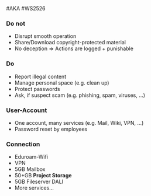 #AKA #WS2526 
### Do not
- Disrupt smooth operation
- Share/Download copyright-protected material
- No deception
=> Actions are logged + punishable
### Do
- Report illegal content
- Manage personal space (e.g. clean up)
- Protect passwords
- Ask, if suspect scam (e.g. phishing, spam, viruses, ...)
### User-Account
- One account, many services (e.g. Mail, Wiki, VPN, ...)
- Password reset by employees
### Connection
- Eduroam-Wifi
- VPN
- 5GB Mailbox
- 50+GB **Project Storage**
- 5GB Fileserver DALI
- More services...